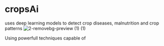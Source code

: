 # cropsAi
uses deep learning models to detect crop diseases, malnutrition and crop patterns
![2-removebg-preview (1) (1)](https://github.com/jprrrr/cropsAi/assets/134877254/b05657a1-ebf1-46be-be5a-8473859a562e)

Using powerfull techniques capable of 
